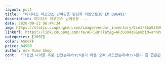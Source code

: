 ```yaml
---
layout: post 
title:  "아디다스 퍼포먼스 남여공용 런닝화 이큅먼트10 EM B96491" 
description: 아디다스 퍼포먼스 남여공용  ..
date: 2020-09-22 06:44:24 
img: https://static.coupangcdn.com/image/vendor_inventory/0ce1/8ba92048d4d0d89594a43b9532a3b1f6e79814a9e9a1e88291259105ad49.png 
linkUrl: https://link.coupang.com/re/AFFSDP?lptag=AF3600438&subid=ahnPublicAsk&pageKey=208967831&itemId=620813193&vendorItemId=71525086978&traceid=V0-113-f2a936d799b52756 
categories: [1007] 
color: A566FF 
price: 64900 
author: Ask View Shop 
cont:  "그동안 나이를 주로 신었는데<br/>발이 아픈 오빠 사드렸는데<br/>볼이 좀 좁은편이라 불편해서... <br/><br/>빠른배송과 품질좋은 제품을 구입하게되어 정말 즐겁습니다<br/>사시면 좋아요  지금 편안히 잘 신고 있네요 ㅎㅎ<br/>서서 오래 일하는 사람들한테는 아디다스가 최고인거 같아요<br/>품질은 좋았어요 신었는데 편안하고 푹신하고 좋았습니다  저는 크게 작고 말고 정 사이즈<br/>" 
---
```

